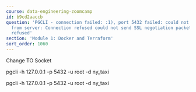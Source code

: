 ```yaml
---
course: data-engineering-zoomcamp
id: b9cd2aaccb
question: 'PGCLI - connection failed: :1), port 5432 failed: could not receive data
  from server: Connection refused could not send SSL negotiation packet: Connection
  refused'
section: 'Module 1: Docker and Terraform'
sort_order: 1060
---
```


Change TO Socket

pgcli -h 127.0.0.1 -p 5432 -u root -d ny_taxi

pgcli -h 127.0.0.1 -p 5432 -u root -d ny_taxi

